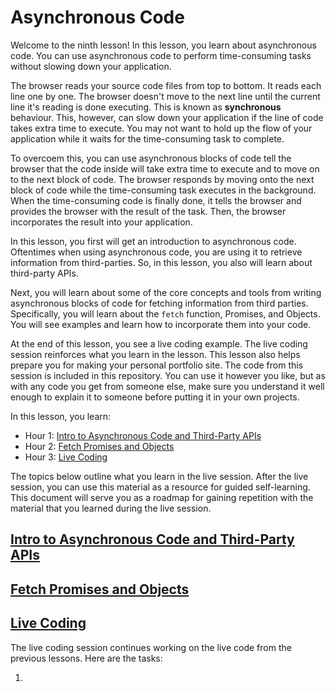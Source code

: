 # Asynchronous Code

Welcome to the ninth lesson! In this lesson, you learn about asynchronous code. You can use asynchronous code to perform time-consuming tasks without slowing down your application.

The browser reads your source code files from top to bottom. It reads each line one by one. The browser doesn't move to the next line until the current line it's reading is done executing. This is known as **synchronous** behaviour. This, however, can slow down your application if the line of code takes extra time to execute. You may not want to hold up the flow of your application while it waits for the time-consuming task to complete.  

To overcoem this, you can use asynchronous blocks of code tell the browser that the code inside will take extra time to execute and to move on to the next block of code. The browser responds by moving onto the next block of code while the time-consuming task executes in the background. When the time-consuming code is finally done, it tells the browser and provides the browser with the result of the task. Then, the browser incorporates the result into your application.  

In this lesson, you first will get an introduction to asynchronous code. Oftentimes when using asynchronous code, you are using it to retrieve information from third-parties. So, in this lesson, you also will learn about third-party APIs. 

Next, you will learn about some of the core concepts and tools from writing asynchronous blocks of code for fetching information from third parties. Specifically, you will learn about the `fetch` function, Promises, and Objects. You will see examples and learn how to incorporate them into your code.

At the end of this lesson, you see a live coding example. The live coding session reinforces what you learn in the lesson. This lesson also helps prepare you for making your personal portfolio site. The code from this session is included in this repository. You can use it however you like, but as with any code you get from someone else, make sure you understand it well enough to explain it to someone before putting it in your own projects.  

In this lesson, you learn:  

- Hour 1: [Intro to Asynchronous Code and Third-Party APIs](#intro-to-asynchronous-code-and-third-party-apis)      
- Hour 2: [Fetch Promises and Objects](#fetch-promises-and-objects)   
- Hour 3: [Live Coding](#live-coding)   

The topics below outline what you learn in the live session. After the live session, you can use this material as a resource for guided self-learning. This document will serve you as a roadmap for gaining repetition with the material that you learned during the live session.   

## [Intro to Asynchronous Code and Third-Party APIs](#intro-to-asynchronous-code-and-third-party-apis)      

## [Fetch Promises and Objects](#fetch-promises-and-objects)    

## [Live Coding](#live-coding)   

The live coding session continues working on the live code from the previous lessons. Here are the tasks:  

1. 
